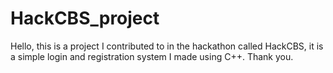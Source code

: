 # HackCBS_project
Hello, this is a project I contributed to in the hackathon called HackCBS, it is a simple login and registration system I made using C++. Thank you.
